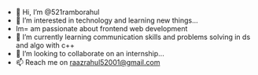 - 👋 Hi, I’m @521ramborahul
- 👀 I’m interested in technology and learning new things... 
- Im= am passionate about frontend web development
- 🌱 I’m currently learning communication skills and problems solving in ds and algo with c++
- 💞️ I’m looking to collaborate on an internship...
- 📫 Reach me on raazrahul52001@gmail.com

<!---
521ramborahul/521ramborahul is a ✨ special ✨ repository because its `README.md` (this file) appears on your GitHub profile.
You can click the Preview link to take a look at your changes.
--->
